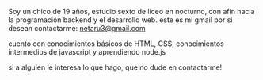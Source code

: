 Soy un chico de 19 años, estudio sexto de liceo en nocturno, con afín hacia la programación backend y el desarrollo web.
este es mi gmail por si desean contactarme: netaru3@gmail.com

cuento con conocimientos básicos de HTML, CSS, conocimientos intermedios de javascript y aprendiendo node.js

si a alguien le interesa lo que hago, que no dude en contactarme!
